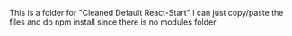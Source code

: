 This is a folder for "Cleaned Default React-Start"
I can just copy/paste the files and do npm install since there is no modules folder
